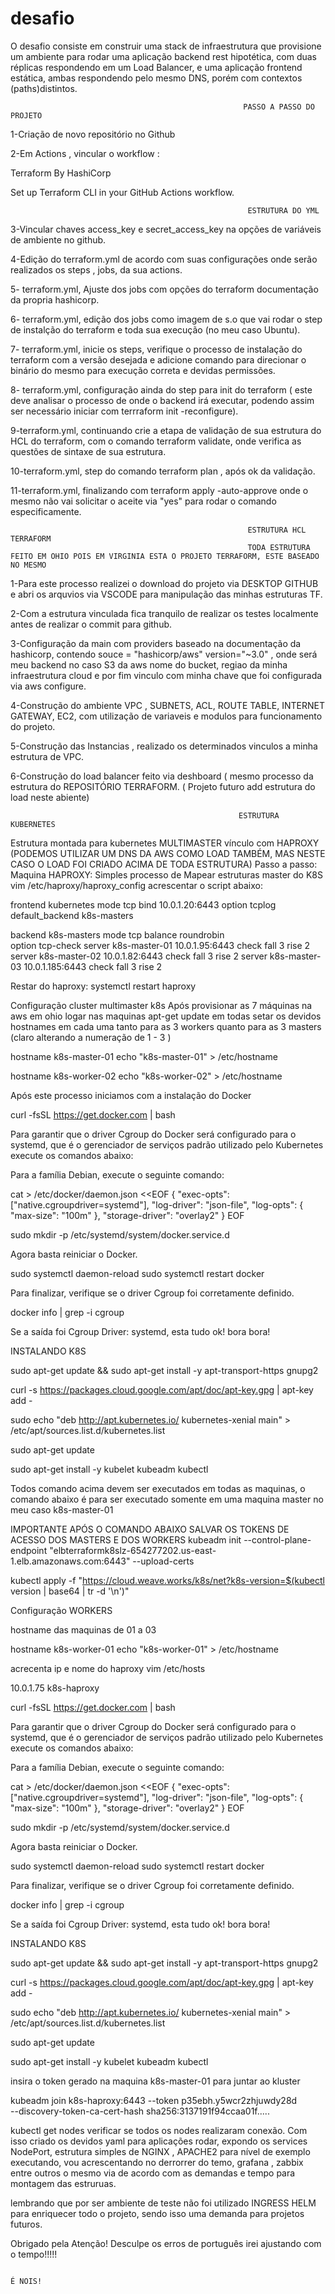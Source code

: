 # desafio
O desafio consiste em construir uma stack de infraestrutura que provisione um ambiente para rodar uma aplicação backend rest hipotética, com duas réplicas respondendo em
um Load Balancer, e uma aplicação frontend estática, ambas respondendo pelo mesmo DNS, porém com contextos (paths)distintos.

                                                        PASSO A PASSO DO PROJETO

1-Criação de novo repositório no Github

2-Em Actions , vincular o workflow :

Terraform
By HashiCorp

Set up Terraform CLI in your GitHub Actions workflow.


                                                         ESTRUTURA DO YML
3-Vincular chaves access_key e secret_access_key na opções de variáveis de ambiente no github.

4-Edição do terraform.yml de acordo com suas configurações onde serão realizados os steps , jobs, da sua actions.

5- terraform.yml, Ajuste dos jobs com opções do terraform documentação da propria hashicorp.

6- terraform.yml, edição dos jobs como imagem de s.o que vai rodar o step de instalção do terraform e toda sua execução (no meu caso Ubuntu).

7- terraform.yml, inicie os steps, verifique o processo de instalação do terraform com a versão desejada e adicione comando para direcionar o binário do mesmo para execução correta e devidas permissões.

8- terraform.yml, configuração ainda do step para init do terraform ( este deve analisar o processo de onde o backend irá executar, podendo assim ser necessário iniciar com terrraform init -reconfigure).

9-terraform.yml, continuando crie a etapa de validação de sua estrutura do HCL do terraform, com o comando terraform validate, onde verifica as questões de sintaxe de sua estrutura.

10-terraform.yml, step do comando terraform plan , após ok da validação.

11-terraform.yml, finalizando com terraform apply -auto-approve onde o mesmo não vai solicitar o aceite via "yes" para rodar o comando especificamente.

                                                         ESTRUTURA HCL TERRAFORM
                                                         TODA ESTRUTURA FEITO EM OHIO POIS EM VIRGINIA ESTA O PROJETO TERRAFORM, ESTE BASEADO NO MESMO
1-Para este processo realizei o download do projeto via DESKTOP GITHUB e abri os arquvios via VSCODE para manipulação das minhas estruturas TF.

2-Com a estrutura vinculada fica tranquilo de realizar os testes localmente antes de realizar o commit para github.

3-Configuração da main com providers baseado na documentação da hashicorp, contendo souce = "hashicorp/aws" version="~3.0" , onde será meu backend no caso S3 da aws nome do bucket, regiao da minha infraestrutura cloud e por fim vinculo com minha chave que foi configurada via aws configure.

4-Construção do ambiente VPC , SUBNETS, ACL, ROUTE TABLE, INTERNET GATEWAY, EC2, com utilização de variaveis e modulos para funcionamento do projeto.

5-Construção das Instancias , realizado os determinados vinculos a minha estrutura de VPC.

6-Construção do load balancer feito via deshboard ( mesmo processo da estrutura do REPOSITÓRIO TERRAFORM. ( Projeto futuro add estrutura do load neste abiente)

                                                       ESTRUTURA KUBERNETES
Estrutura montada para kubernetes MULTIMASTER vínculo com HAPROXY (PODEMOS UTILIZAR UM DNS DA AWS COMO LOAD TAMBÉM, MAS NESTE CASO O LOAD FOI CRIADO ACIMA DE TODA ESTRUTURA)
Passo a passo:
Maquina HAPROXY:
Simples processo de Mapear estruturas master do K8S
vim /etc/haproxy/haproxy_config
acrescentar o script abaixo:


frontend kubernetes
  mode tcp
  bind 10.0.1.20:6443
  option tcplog
  default_backend k8s-masters

backend k8s-masters
  mode tcp
  balance roundrobin    
  option tcp-check
  server k8s-master-01 10.0.1.95:6443 check fall 3 rise 2    
  server k8s-master-02 10.0.1.82:6443 check fall 3 rise 2
  server k8s-master-03 10.0.1.185:6443 check fall 3 rise 2
  
  Restar do haproxy: systemctl restart haproxy

Configuração cluster multimaster k8s
Após provisionar as 7 máquinas na aws em ohio
logar nas maquinas apt-get update em todas 
setar os devidos hostnames em cada uma tanto para as 3 workers quanto para as 3 masters (claro alterando a numeração de 1 - 3 )
 
hostname k8s-master-01
echo "k8s-master-01" > /etc/hostname

hostname k8s-worker-02
echo "k8s-worker-02" > /etc/hostname

Após este processo iniciamos com a instalação do Docker

curl -fsSL https://get.docker.com | bash

Para garantir que o driver Cgroup do Docker será configurado para o systemd, que é o gerenciador de serviços padrão utilizado pelo Kubernetes execute os comandos abaixo:

Para a família Debian, execute o seguinte comando:

cat > /etc/docker/daemon.json <<EOF
{
  "exec-opts": ["native.cgroupdriver=systemd"],
  "log-driver": "json-file",
  "log-opts": {
    "max-size": "100m"
  },
  "storage-driver": "overlay2"
}
EOF

sudo mkdir -p /etc/systemd/system/docker.service.d

Agora basta reiniciar o Docker.

sudo systemctl daemon-reload
sudo systemctl restart docker

Para finalizar, verifique se o driver Cgroup foi corretamente definido.

docker info | grep -i cgroup

Se a saída foi Cgroup Driver: systemd, esta tudo ok! bora bora!

INSTALANDO K8S

sudo apt-get update && sudo apt-get install -y apt-transport-https gnupg2

curl -s https://packages.cloud.google.com/apt/doc/apt-key.gpg | apt-key add -

sudo echo "deb http://apt.kubernetes.io/ kubernetes-xenial main" > /etc/apt/sources.list.d/kubernetes.list

sudo apt-get update

sudo apt-get install -y kubelet kubeadm kubectl

Todos comando acima devem ser executados em todas as maquinas, o comando abaixo é para ser executado somente em uma maquina master no meu caso k8s-master-01

IMPORTANTE APÓS O COMANDO ABAIXO SALVAR OS TOKENS DE ACESSO DOS MASTERS E DOS WORKERS
kubeadm init --control-plane-endpoint "elbterraformk8slz-654277202.us-east-1.elb.amazonaws.com:6443" --upload-certs

kubectl apply -f "https://cloud.weave.works/k8s/net?k8s-version=$(kubectl version | base64 | tr -d '\n')"

Configuração WORKERS

hostname das maquinas de 01 a 03

hostname k8s-worker-01
echo "k8s-worker-01" > /etc/hostname

acrecenta ip e nome do haproxy
vim /etc/hosts

10.0.1.75 k8s-haproxy 

curl -fsSL https://get.docker.com | bash

Para garantir que o driver Cgroup do Docker será configurado para o systemd, que é o gerenciador de serviços padrão utilizado pelo Kubernetes execute os comandos abaixo:

Para a família Debian, execute o seguinte comando:

cat > /etc/docker/daemon.json <<EOF
{
  "exec-opts": ["native.cgroupdriver=systemd"],
  "log-driver": "json-file",
  "log-opts": {
    "max-size": "100m"
  },
  "storage-driver": "overlay2"
}
EOF

sudo mkdir -p /etc/systemd/system/docker.service.d

Agora basta reiniciar o Docker.

sudo systemctl daemon-reload
sudo systemctl restart docker

Para finalizar, verifique se o driver Cgroup foi corretamente definido.

docker info | grep -i cgroup

Se a saída foi Cgroup Driver: systemd, esta tudo ok! bora bora!

INSTALANDO K8S

sudo apt-get update && sudo apt-get install -y apt-transport-https gnupg2

curl -s https://packages.cloud.google.com/apt/doc/apt-key.gpg | apt-key add -

sudo echo "deb http://apt.kubernetes.io/ kubernetes-xenial main" > /etc/apt/sources.list.d/kubernetes.list

sudo apt-get update

sudo apt-get install -y kubelet kubeadm kubectl

insira o token gerado na maquina k8s-master-01 para juntar ao kluster

kubeadm join k8s-haproxy:6443 --token p35ebh.y5wcr2zhjuwdy28d \
        --discovery-token-ca-cert-hash sha256:3137191f94ccaa01f.....
  
  
kubectl get nodes
  verificar se todos os nodes realizaram conexão.
  Com isso criado os devidos yaml para aplicações rodar, expondo os services NodePort, estrutura simples de NGINX , APACHE2 para nível de exemplo executando, vou acrescentando no derrorrer do temo, grafana , zabbix entre outros o mesmo via de acordo com as demandas e tempo para montagem das estruruas. 
  
  
  lembrando que por ser ambiente de teste não foi utilizado INGRESS HELM para enriquecer todo o projeto, sendo isso uma demanda para projetos futuros.
  
  Obrigado pela Atenção! Desculpe os erros de português irei ajustando com o tempo!!!!!
                                                                        
                                                                                É NOIS!
